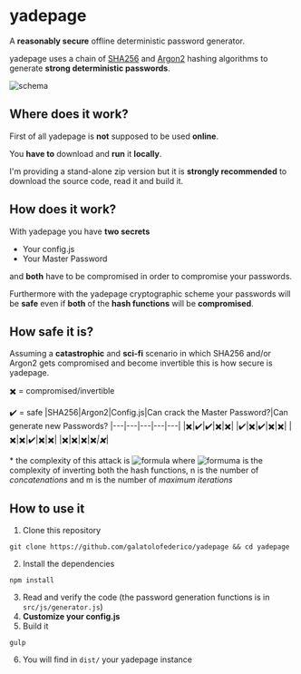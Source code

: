 # yadepage

A **reasonably secure** offline deterministic password generator.

yadepage uses a chain of [SHA256](https://en.wikipedia.org/wiki/SHA-2) and [Argon2](https://en.wikipedia.org/wiki/Argon2) hashing algorithms to generate **strong deterministic passwords**.

![schema](https://i.imgur.com/B0pcJ5U.png)

## Where does it work?

First of all yadepage is **not** supposed to be used **online**. 

You **have to** download and **run** it **locally**.

I'm providing a stand-alone zip version but it is **strongly recommended** to 
download the source code, read it and build it.

## How does it work?

With yadepage you have **two secrets**
* Your config.js
* Your Master Password

and **both** have to be compromised in order to compromise your passwords.

Furthermore with the yadepage cryptographic scheme your passwords will be **safe** even if **both** of the **hash functions** will be **compromised**.

## How safe it is?

Assuming a **catastrophic** and **sci-fi** scenario in which SHA256 and/or Argon2 gets compromised and become invertible this is how secure is yadepage.

:heavy_multiplication_x: = compromised/invertible

:heavy_check_mark: = safe
|SHA256|Argon2|Config.js|Can crack the Master Password?|Can generate new Passwords?
|---|---|---|---|---|
|:heavy_multiplication_x:|:heavy_check_mark:|:heavy_check_mark:|:heavy_multiplication_x:|:heavy_multiplication_x:|
|:heavy_check_mark:|:heavy_multiplication_x:|:heavy_check_mark:|:heavy_multiplication_x:|:heavy_multiplication_x:|
|:heavy_multiplication_x:|:heavy_multiplication_x:|:heavy_check_mark:|:heavy_multiplication_x:|:heavy_multiplication_x:|
|:heavy_multiplication_x:|:heavy_multiplication_x:|:heavy_multiplication_x:|:heavy_multiplication_x:*|:heavy_multiplication_x:*|

\* the complexity of this attack is ![formula](https://latex.codecogs.com/png.download?%5Cdpi%7B120%7D%20O%28H%5E%7B-1%7D%29O%28n%5Em%29) where ![formuma](https://latex.codecogs.com/png.download?%5Cdpi%7B120%7D%20O%28H%5E%7B-1%7D%29) is the complexity of inverting both the hash functions, n is the number of *concatenations* and m is the number of *maximum iterations*


## How to use it

1) Clone this repository

```
git clone https://github.com/galatolofederico/yadepage && cd yadepage
```

2) Install the dependencies

```
npm install
```

3) Read and verify the code (the password generation functions is in ``src/js/generator.js``)
4) **Customize your config.js**
5) Build it

```
gulp
```
6) You will find in ``dist/`` your yadepage instance